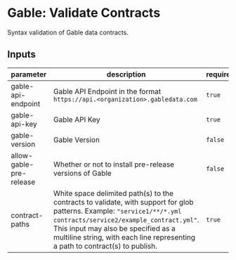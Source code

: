 # Gable: Validate Contracts

Syntax validation of Gable data contracts.

## Inputs

| parameter | description | required | default |
| --- | --- | --- | --- |
| gable-api-endpoint | Gable API Endpoint in the format `https://api.<organization>.gabledata.com` | `true` |  |
| gable-api-key | Gable API Key | `true` |  |
| gable-version | Gable Version | `false` | latest |
| allow-gable-pre-release | Whether or not to install pre-release versions of Gable | `false` | false |
| contract-paths | White space delimited path(s) to the contracts to validate, with support for glob patterns. Example:    `"service1/**/*.yml contracts/service2/example_contract.yml"`. This input may also be specified as a multiline string, with each line representing a path to contract(s) to publish. | `true` |  |
